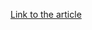[Link to the article](https://www.akamai.com/blog/security/threats-making-wavs-incident-reponse-cryptomining-attack)
